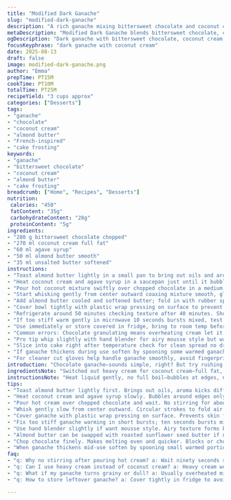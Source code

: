 ```yaml
---
title: "Modified Dark Ganache"
slug: "modified-dark-ganache"
description: "A rich ganache mixing bittersweet chocolate and coconut cream, sweetened lightly with agave syrup, with added toasted almond butter for depth. Reworked ingredient ratios and timing for better texture and easier spreading. Uses coconut cream for creaminess and subtle flavor, almond butter for richness and a nice nuttiness that cuts through the sweetness. Whisked gently but deliberately to keep shine and avoid graininess. Quick adjustments for fixing common pitfalls like seizing or overhardening included."
metaDescription: "Modified Dark Ganache blends bittersweet chocolate, coconut cream, almond butter for rich, glossy spreadable ganache with toasted nut aroma and smooth texture."
ogDescription: "Dark ganache with bittersweet chocolate, coconut cream, almond butter. Toast nuts, watch bubbles, gentle whisking means shine, no grain. Chill just right."
focusKeyphrase: "dark ganache with coconut cream"
date: 2025-08-13
draft: false
image: modified-dark-ganache.png
author: "Emma"
prepTime: PT15M
cookTime: PT10M
totalTime: PT25M
recipeYield: "3 cups approx"
categories: ["Desserts"]
tags:
- "ganache"
- "chocolate"
- "coconut cream"
- "almond butter"
- "French-inspired"
- "cake frosting"
keywords:
- "ganache"
- "bittersweet chocolate"
- "coconut cream"
- "almond butter"
- "cake frosting"
breadcrumb: ["Home", "Recipes", "Desserts"]
nutrition: 
 calories: "450"
 fatContent: "35g"
 carbohydrateContent: "28g"
 proteinContent: "5g"
ingredients:
- "280 g bittersweet chocolate chopped"
- "270 ml coconut cream full fat"
- "60 ml agave syrup"
- "50 ml almond butter smooth"
- "35 ml unsalted butter softened"
instructions:
- "Toast almond butter lightly in a small pan to bring out oils and aroma do not burn. Set aside to cool."
- "Heat coconut cream and agave syrup in a saucepan just until it bubbles gently around edges. Watch carefully smell sweet and slightly caramelizing notes but no rolling boil."
- "Pour hot coconut mixture swiftly over chopped chocolate in a medium bowl. Let sit, no stirring, about 90 seconds so heat permeates and chocolate starts melting. Look for glossy patches."
- "Start whisking gently from center outward coaxing mixture smooth, glossy, no lumps. Use slow circular strokes lifting sides for air but be delicate."
- "Add almond butter cooled and softened butter; fold in with rubber spatula to combine fully. Should feel velvety with a mild grain from nut butter."
- "Cover bowl tightly with plastic wrap pressing on surface to prevent skin."
- "Refrigerate around 50 minutes checking texture after 40 minutes. Should be firm yet spreadable with slight give to touch no cracking."
- "If too stiff warm gently in microwave 10 seconds bursts mixed, test often."
- "Use immediately or store covered in fridge, bring to room temp before use to ensure spreadability and sheen preserve."
- "Common errors: Chocolate granulating means overheating cream let it cool a bit; watery ganache means not enough chocolate or cream ratio wrong; too hard add extra butter or cream next batch."
- "Pro tip whip slightly with hand blender for airy mousse style but watch not to overwhip or break glaze."
- "Slice into cake right after temperature check for clean spread no drag or tearing."
- "If ganache thickens during use soften by spooning some warmed ganache back in mixing quickly."
- "For cleaner cut gloves help handle ganache smoothly, avoid fingerprints or melting."
introduction: "Chocolate ganache—sounds simple, right? But try rushing or guessing and it turns grainy, dull, or rock-hard. Learned the hard way. Coconut cream subbing heavy cream gives a hint tropicalness, not too intrusive, pairs well with bittersweet. Switched agave for corn syrup because cleaner, less syrupy than originally planned. Almond butter for that subtle background nuttiness, not overpower but enough to make ganache richer, silkier. Timing matters—too hot and it snaps, too cold and can’t spread. Watch the gloss and texture, not clock. Patience wins here. Tricks? Toast that nut butter. Helps it melt into chocolate better and avoids clumps. Wrangling ganache is artistry; tactile cues tell you when ready more than timers."
ingredientsNote: "Switched out heavy cream for coconut cream—full fat, canned, yes thicker, richer mouthfeel, important not watered down. If allergic to nuts skip almond butter or sub roasted sunflower seed butter. Agave syrup replaces corn syrup—slightly thinner but less processed, keeps sweetness subtle. Butter still necessary for shine and spread softness; unsalted prevents over salty taste. Toasting almond butter not mandatory but lifts flavor and grease for smooth fusion with melted chocolate. Chocolate quality affects outcome—aim for at least 60% cacao bittersweet, no blocks full of fillers. Chop finely for even melting. This recipe serves a 2-tier cake layer generously, enough for a luscious glazing or thick spread inside layers."
instructionsNote: "Heat liquid gently, no full boil—bubbles at edges, not roaring boil, protects chocolate from breaking. Pour over chopped chocolate and wait—crucial! Melting works best in silence few seconds—resist stirring early or you'll end up dull and grainy. Whisk slow, coax shine; frantic whipping traps bubbles or dulls surface. Layered folding in softened almond butter and butter after initial meld improves emulsion—no lumps, no greasy spots. Covering ganache prevents skin—skin means dry patches that won’t spread. Refrigerate just enough for firm-yet-spreadable, about 50 minutes; watch closely. Re-warms just touches gently to aid spreading—too hot melts butter, breaks ganache. Use tactile sense: pliable but holds shape, sheen returns when warmed. Common fails? Overheating cream, too cold makes solid blocks. Incorporate fixes: add small butter spoon or warm a little more. Practical tip: a hand blender tweak can make fluffy mousse from ganache but beware overspeed—can split the cream."
tips:
- "Toast almond butter lightly first. Brings out oils, aroma kicks differently, deeper nutty scent. Watch carefully don’t burn. Cool before folding in or ganache won’t mix right, changes texture. Toasting lifts flavor but optional if in hurry."
- "Heat coconut cream and agave syrup slowly. Bubbles around edges only. No rolling boil or taste turns off, chocolate breaks down. Smell slight caramel, fragile stage here, key not to rush. Stirring too soon leads to grainy or dull finish."
- "Pour hot cream over chopped chocolate and wait. No stirring for about ninety seconds is crucial. Glossy patches appear, heat penetrates chocolate. Stirring too early dulls shine, makes mix seizing risk. Patience here wins texture."
- "Whisk gently slow from center outward. Circular strokes to fold air carefully. No frantic whipping or bubbles get trapped, surface dulls and grain sets in. Lift sides slowly for lightness but delicacy rules to keep shine."
- "Cover ganache with plastic wrap pressing on surface. Prevents skin formation, stops dry patches ruining spread. Refrigerate around 50 minutes, check after 40. Texture should be firm but spreadable with slight give to touch, no cracks."
- "Fix too stiff ganache warming in short bursts; ten seconds bursts microwave, stir fast, test often. Overheat breaks emulsion, too cold and won’t spread well. Adjust with small butter spoon added if too hard next batch."
- "Use hand blender slightly if want mousse style. Airy texture forms but control carefully. Overspeed risks breaking glaze, cream splits. Stir by hand first then quick lightweight pulse only if needed for fluffiness."
- "Almond butter can be swapped with roasted sunflower seed butter if nut allergies. Heavy cream replaced by full-fat coconut cream for mouthfeel richer but subtle flavor. Agave syrup instead of corn syrup for cleaner sweetness, less sticky."
- "Chop chocolate finely. Makes melting even and quicker. Blocks or chunks slow melting, risk graining. Quality bittersweet chocolate with minimum 60% cacao is necessary; fillers affect ganache texture negatively."
- "When ganache thickens mid-use soften by spooning small warmed portion back in and mix fast. Avoid drying out edges in bowl or container. Gloves help avoid fingerprints and melting when slicing or spreading."
faq:
- "q: Why no stirring after pouring hot cream? a: Wait ninety seconds stops dullness. Gloss appears. Stirring too soon kills shine, causes graininess. Heat needs time to melt chocolate evenly. Practiced fails showed rushing ruins smoothness."
- "q: Can I use heavy cream instead of coconut cream? a: Heavy cream works but flavor heavy, less tropical hint. Coconut cream thicker, richer mouthfeel. Allergy swap: use almond butter or sunflower seed butter. Texture differs slightly with each choice."
- "q: What if my ganache turns grainy or dull? a: Usually overheated mixture or stirring early. Lower temp, slow whisking fixes it. Add little butter if too thick. Rewarming carefully can restore texture. Sometimes restarting better than forcing fix."
- "q: How to store leftover ganache? a: Cover tightly in fridge to avoid skin. Lasts few days max. When using again warm to room temp for spreadability. Can freeze but texture may change. Reheat gentle; too hot melts butter, breaks shine."

---
```

